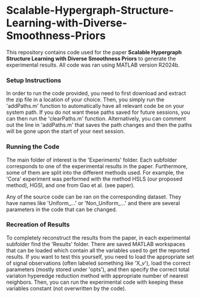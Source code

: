 # Scalable-Hypergraph-Structure-Learning-with-Diverse-Smoothness-Priors

This repository contains code used for the paper **Scalable Hypergraph Structure Learning with Diverse Smoothness Priors** to generate the experimental results.
All code was ran using MATLAB version R2024b.

### **Setup Instructions**

In order to run the code provided, you need to first download and extract the zip file in a location of your choice. Then, you simply run the 'addPaths.m' function to automatically have all relevant code be on your system path. If you do not want these paths saved for future sessions, you can then run the 'clearPaths.m' function. Alternatively, you can comment out the line in 'addPaths.m' that saves the path changes and then the paths will be gone upon the start of your next session.

### **Running the Code**
The main folder of interest is the 'Experiments' folder. Each subfolder corresponds to one of the experimental results in the paper. Furthermore, some of them are split into the different methods used. For example, the 'Cora' experiment was performed with the method HSLS (our proposed method), HGSI, and one from Gao et al. (see paper).

Any of the source code can be ran on the corresponding dataset. They have names like 'Uniform_...' or 'Non_Uniform_...' and there are several parameters in the code that can be changed.

### **Recreation of Results**
To completely reconstruct the results from the paper, in each experimental subfolder find the 'Results' folder. There are saved MATLAB workspaces that can be loaded which contain all the variables used to get the reported results. If you want to test this yourself, you need to load the appropriate set of signal observations (often labeled something like 'X_v'), load the correct parameters (mostly stored under 'opts'), and then specify the correct total variaton hyperedge reduction method with appropriate number of nearest neighbors. Then, you can run the experimental code with keeping these variables constant (not overwritten by the code).
